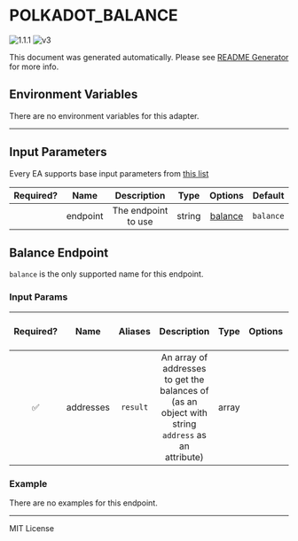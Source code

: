 # POLKADOT_BALANCE

![1.1.1](https://img.shields.io/github/package-json/v/smartcontractkit/external-adapters-js?filename=packages/sources/polkadot-balance/package.json) ![v3](https://img.shields.io/badge/framework%20version-v3-blueviolet)

This document was generated automatically. Please see [README Generator](../../scripts#readme-generator) for more info.

## Environment Variables

There are no environment variables for this adapter.

---

## Input Parameters

Every EA supports base input parameters from [this list](https://github.com/smartcontractkit/ea-framework-js/blob/main/src/config/index.ts)

| Required? |   Name   |     Description     |  Type  |           Options            |  Default  |
| :-------: | :------: | :-----------------: | :----: | :--------------------------: | :-------: |
|           | endpoint | The endpoint to use | string | [balance](#balance-endpoint) | `balance` |

## Balance Endpoint

`balance` is the only supported name for this endpoint.

### Input Params

| Required? |   Name    | Aliases  |                                            Description                                            | Type  | Options | Default | Depends On | Not Valid With |
| :-------: | :-------: | :------: | :-----------------------------------------------------------------------------------------------: | :---: | :-----: | :-----: | :--------: | :------------: |
|    ✅     | addresses | `result` | An array of addresses to get the balances of (as an object with string `address` as an attribute) | array |         |         |            |                |

### Example

There are no examples for this endpoint.

---

MIT License
